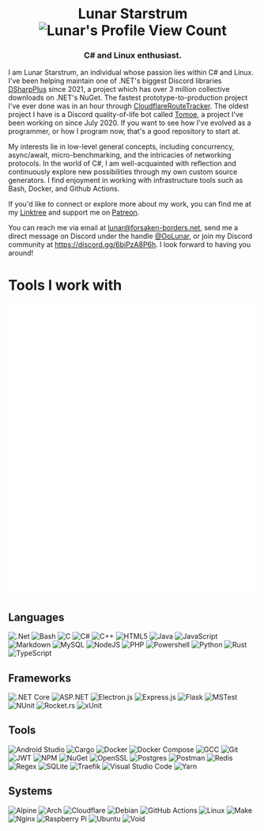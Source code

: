 <h1 align="center">Lunar Starstrum <img src="https://cloudflare-route-tracker.oolunar.workers.dev/github/oolunar?style=flat-square&label=Profile%20Views&color=6b73db&logo=github&logoEmbed" alt="Lunar's Profile View Count"/></h1>
<h3 align="center">C# and Linux enthusiast.</h3>

I am Lunar Starstrum, an individual whose passion lies within C# and Linux. I've been helping maintain one of .NET's biggest Discord libraries [DSharpPlus](https://github.com/DSharpPlus/DSharpPlus/) since 2021, a project which has over 3 million collective downloads on .NET's NuGet. The fastest prototype-to-production project I've ever done was in an hour through [CloudflareRouteTracker](https://github.com/OoLunar/CloudflareRouteTracker/). The oldest project I have is a Discord quality-of-life bot called [Tomoe](https://github.com/OoLunar/Tomoe/), a project I've been working on since July 2020. If you want to see how I've evolved as a programmer, or how I program now, that's a good repository to start at.

My interests lie in low-level general concepts, including concurrency, async/await, micro-benchmarking, and the intricacies of networking protocols. In the world of C#, I am well-acquainted with reflection and continuously explore new possibilities through my own custom source generators. I find enjoyment in working with infrastructure tools such as Bash, Docker, and Github Actions.

If you'd like to connect or explore more about my work, you can find me at my [Linktree](https://linktr.ee/OoLunar) and support me on [Patreon](https://patreon.com/OoLunar).

You can reach me via email at lunar@forsaken-borders.net, send me a direct message on Discord under the handle [@OoLunar](https://discord.com/users/336733686529654798), or join my Discord community at https://discord.gg/6bjPzA8P6h. I look forward to having you around!

# Tools I work with

![](https://github.com/OoLunar/github-stats/blob/master/generated/overview.svg)
![](https://github.com/OoLunar/github-stats/blob/master/generated/languages.svg)

## Languages
![.Net](https://img.shields.io/badge/.NET-5C2D91?style=for-the-badge&logo=.net&logoColor=white)
![Bash](https://img.shields.io/badge/Bash-4EAA25?style=for-the-badge&logo=gnu-bash&logoColor=white)
![C](https://img.shields.io/badge/C-A8B9CC?style=for-the-badge&logo=c&logoColor=black)
![C#](https://img.shields.io/badge/C%23-239120?style=for-the-badge&logo=c-sharp&logoColor=white)
![C++](https://img.shields.io/badge/C%2B%2B-00599C?style=for-the-badge&logo=c%2B%2B&logoColor=white)
![HTML5](https://img.shields.io/badge/HTML5-E34F26?style=for-the-badge&logo=html5&logoColor=white)
![Java](https://img.shields.io/badge/Java-007396?style=for-the-badge&logo=java&logoColor=white)
![JavaScript](https://img.shields.io/badge/JavaScript-F7DF1E?style=for-the-badge&logo=javascript&logoColor=black)
![Markdown](https://img.shields.io/badge/Markdown-000000?style=for-the-badge&logo=markdown&logoColor=white)
![MySQL](https://img.shields.io/badge/MySQL-4479A1?style=for-the-badge&logo=mysql&logoColor=white)
![NodeJS](https://img.shields.io/badge/Node.js-339933?style=for-the-badge&logo=node.js&logoColor=white)
![PHP](https://img.shields.io/badge/PHP-777BB4?style=for-the-badge&logo=php&logoColor=white)
![Powershell](https://img.shields.io/badge/PowerShell-5391FE?style=for-the-badge&logo=powershell&logoColor=white)
![Python](https://img.shields.io/badge/Python-3776AB?style=for-the-badge&logo=python&logoColor=white)
![Rust](https://img.shields.io/badge/Rust-000000?style=for-the-badge&logo=rust&logoColor=white)
![TypeScript](https://img.shields.io/badge/TypeScript-3178C6?style=for-the-badge&logo=typescript&logoColor=white)

## Frameworks
![.NET Core](https://img.shields.io/badge/.NET%20Core-512BD4?style=for-the-badge&logo=.net&logoColor=white)
![ASP.NET](https://img.shields.io/badge/ASP.NET-512BD4?style=for-the-badge&logo=.net&logoColor=white)
![Electron.js](https://img.shields.io/badge/Electron.js-47848F?style=for-the-badge&logo=electron&logoColor=white)
![Express.js](https://img.shields.io/badge/Express.js-000000?style=for-the-badge&logo=express&logoColor=white)
![Flask](https://img.shields.io/badge/Flask-000000?style=for-the-badge&logo=flask&logoColor=white)
![MSTest](https://img.shields.io/badge/MSTest-5C2D91?style=for-the-badge&logo=.net&logoColor=white)
![NUnit](https://img.shields.io/badge/NUnit-5C2D91?style=for-the-badge&logo=nunit&logoColor=white)
![Rocket.rs](https://img.shields.io/badge/Rocket.rs-DD0031?style=for-the-badge&logo=rust&logoColor=white)
![xUnit](https://img.shields.io/badge/xUnit-512BD4?style=for-the-badge&logo=.net&logoColor=white)

## Tools
![Android Studio](https://img.shields.io/badge/Android_Studio-3DDC84?style=for-the-badge&logo=android-studio&logoColor=white)
![Cargo](https://img.shields.io/badge/Cargo-000000?style=for-the-badge&logo=rust&logoColor=white)
![Docker](https://img.shields.io/badge/Docker-2496ED?style=for-the-badge&logo=docker&logoColor=white)
![Docker Compose](https://img.shields.io/badge/Docker_Compose-2496ED?style=for-the-badge&logo=docker&logoColor=white)
![GCC](https://img.shields.io/badge/GCC-F05032?style=for-the-badge&logo=gnu&logoColor=white)
![Git](https://img.shields.io/badge/Git-F05032?style=for-the-badge&logo=git&logoColor=white)
![JWT](https://img.shields.io/badge/JWT-000000?style=for-the-badge&logo=json-web-tokens&logoColor=white)
![NPM](https://img.shields.io/badge/NPM-CB3837?style=for-the-badge&logo=npm&logoColor=white)
![NuGet](https://img.shields.io/badge/NuGet-004880?style=for-the-badge&logo=nuget&logoColor=white)
![OpenSSL](https://img.shields.io/badge/OpenSSL-721412?style=for-the-badge&logo=openssl&logoColor=white)
![Postgres](https://img.shields.io/badge/PostgreSQL-4169E1?style=for-the-badge&logo=postgresql&logoColor=white)
![Postman](https://img.shields.io/badge/Postman-FF6C37?style=for-the-badge&logo=postman&logoColor=white)
![Redis](https://img.shields.io/badge/Redis-DC382D?style=for-the-badge&logo=redis&logoColor=white)
![Regex](https://img.shields.io/badge/Regex-FFFFFF?style=for-the-badge&logo=regex&logoColor=black)
![SQLite](https://img.shields.io/badge/SQLite-003B57?style=for-the-badge&logo=sqlite&logoColor=white)
![Traefik](https://img.shields.io/badge/Traefik-24A1C1?style=for-the-badge&logo=traefikproxy&logoColor=white)
![Visual Studio Code](https://img.shields.io/badge/Visual_Studio_Code-007ACC?style=for-the-badge&logo=visual-studio-code&logoColor=white)
![Yarn](https://img.shields.io/badge/Yarn-2C8EBB?style=for-the-badge&logo=yarn&logoColor=white)

## Systems
![Alpine](https://img.shields.io/badge/Alpine_Linux-0D597F?style=for-the-badge&logo=alpine-linux&logoColor=white)
![Arch](https://img.shields.io/badge/Arch_Linux-1793D1?style=for-the-badge&logo=arch-linux&logoColor=white)
![Cloudflare](https://img.shields.io/badge/Cloudflare-F38020?style=for-the-badge&logo=Cloudflare&logoColor=white)
![Debian](https://img.shields.io/badge/Debian-A81D33?style=for-the-badge&logo=debian&logoColor=white)
![GitHub Actions](https://img.shields.io/badge/GitHub_Actions-2088FF?style=for-the-badge&logo=github-actions&logoColor=white)
![Linux](https://img.shields.io/badge/Linux-FCC624?style=for-the-badge&logo=linux&logoColor=black)
![Make](https://img.shields.io/badge/Make-003366?style=for-the-badge&logo=cmake&logoColor=white)
![Nginx](https://img.shields.io/badge/Nginx-009639?style=for-the-badge&logo=nginx&logoColor=white)
![Raspberry Pi](https://img.shields.io/badge/Raspberry_Pi-A22846?style=for-the-badge&logo=raspberry-pi&logoColor=white)
![Ubuntu](https://img.shields.io/badge/Ubuntu-E95420?style=for-the-badge&logo=ubuntu&logoColor=white)
![Void](https://img.shields.io/badge/Void_Linux-49535C?style=for-the-badge&logo=void-linux&logoColor=white)
